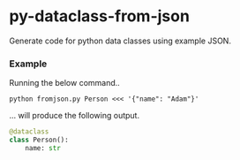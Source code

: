 # py-dataclass-from-json

Generate code for python data classes using example JSON. 


### Example

Running the below command..
```
python fromjson.py Person <<< '{"name": "Adam"}'
```
... will produce the following output.
````python
@dataclass
class Person():
    name: str



````